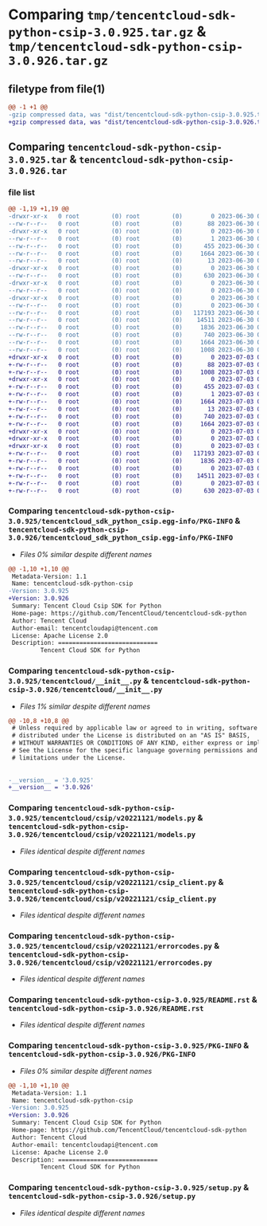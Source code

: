 # Comparing `tmp/tencentcloud-sdk-python-csip-3.0.925.tar.gz` & `tmp/tencentcloud-sdk-python-csip-3.0.926.tar.gz`

## filetype from file(1)

```diff
@@ -1 +1 @@
-gzip compressed data, was "dist/tencentcloud-sdk-python-csip-3.0.925.tar", last modified: Fri Jun 30 02:04:40 2023, max compression
+gzip compressed data, was "dist/tencentcloud-sdk-python-csip-3.0.926.tar", last modified: Mon Jul  3 00:23:31 2023, max compression
```

## Comparing `tencentcloud-sdk-python-csip-3.0.925.tar` & `tencentcloud-sdk-python-csip-3.0.926.tar`

### file list

```diff
@@ -1,19 +1,19 @@
-drwxr-xr-x   0 root         (0) root         (0)        0 2023-06-30 02:04:40.000000 tencentcloud-sdk-python-csip-3.0.925/
--rw-r--r--   0 root         (0) root         (0)       88 2023-06-30 02:04:40.000000 tencentcloud-sdk-python-csip-3.0.925/setup.cfg
-drwxr-xr-x   0 root         (0) root         (0)        0 2023-06-30 02:04:40.000000 tencentcloud-sdk-python-csip-3.0.925/tencentcloud_sdk_python_csip.egg-info/
--rw-r--r--   0 root         (0) root         (0)        1 2023-06-30 02:04:40.000000 tencentcloud-sdk-python-csip-3.0.925/tencentcloud_sdk_python_csip.egg-info/dependency_links.txt
--rw-r--r--   0 root         (0) root         (0)      455 2023-06-30 02:04:40.000000 tencentcloud-sdk-python-csip-3.0.925/tencentcloud_sdk_python_csip.egg-info/SOURCES.txt
--rw-r--r--   0 root         (0) root         (0)     1664 2023-06-30 02:04:40.000000 tencentcloud-sdk-python-csip-3.0.925/tencentcloud_sdk_python_csip.egg-info/PKG-INFO
--rw-r--r--   0 root         (0) root         (0)       13 2023-06-30 02:04:40.000000 tencentcloud-sdk-python-csip-3.0.925/tencentcloud_sdk_python_csip.egg-info/top_level.txt
-drwxr-xr-x   0 root         (0) root         (0)        0 2023-06-30 02:04:40.000000 tencentcloud-sdk-python-csip-3.0.925/tencentcloud/
--rw-r--r--   0 root         (0) root         (0)      630 2023-06-30 02:04:40.000000 tencentcloud-sdk-python-csip-3.0.925/tencentcloud/__init__.py
-drwxr-xr-x   0 root         (0) root         (0)        0 2023-06-30 02:04:40.000000 tencentcloud-sdk-python-csip-3.0.925/tencentcloud/csip/
--rw-r--r--   0 root         (0) root         (0)        0 2023-06-30 02:04:40.000000 tencentcloud-sdk-python-csip-3.0.925/tencentcloud/csip/__init__.py
-drwxr-xr-x   0 root         (0) root         (0)        0 2023-06-30 02:04:40.000000 tencentcloud-sdk-python-csip-3.0.925/tencentcloud/csip/v20221121/
--rw-r--r--   0 root         (0) root         (0)        0 2023-06-30 02:04:40.000000 tencentcloud-sdk-python-csip-3.0.925/tencentcloud/csip/v20221121/__init__.py
--rw-r--r--   0 root         (0) root         (0)   117193 2023-06-30 02:04:40.000000 tencentcloud-sdk-python-csip-3.0.925/tencentcloud/csip/v20221121/models.py
--rw-r--r--   0 root         (0) root         (0)    14511 2023-06-30 02:04:40.000000 tencentcloud-sdk-python-csip-3.0.925/tencentcloud/csip/v20221121/csip_client.py
--rw-r--r--   0 root         (0) root         (0)     1836 2023-06-30 02:04:40.000000 tencentcloud-sdk-python-csip-3.0.925/tencentcloud/csip/v20221121/errorcodes.py
--rw-r--r--   0 root         (0) root         (0)      740 2023-06-30 02:04:40.000000 tencentcloud-sdk-python-csip-3.0.925/README.rst
--rw-r--r--   0 root         (0) root         (0)     1664 2023-06-30 02:04:40.000000 tencentcloud-sdk-python-csip-3.0.925/PKG-INFO
--rw-r--r--   0 root         (0) root         (0)     1008 2023-06-30 02:04:40.000000 tencentcloud-sdk-python-csip-3.0.925/setup.py
+drwxr-xr-x   0 root         (0) root         (0)        0 2023-07-03 00:23:31.000000 tencentcloud-sdk-python-csip-3.0.926/
+-rw-r--r--   0 root         (0) root         (0)       88 2023-07-03 00:23:31.000000 tencentcloud-sdk-python-csip-3.0.926/setup.cfg
+-rw-r--r--   0 root         (0) root         (0)     1008 2023-07-03 00:23:31.000000 tencentcloud-sdk-python-csip-3.0.926/setup.py
+drwxr-xr-x   0 root         (0) root         (0)        0 2023-07-03 00:23:31.000000 tencentcloud-sdk-python-csip-3.0.926/tencentcloud_sdk_python_csip.egg-info/
+-rw-r--r--   0 root         (0) root         (0)      455 2023-07-03 00:23:31.000000 tencentcloud-sdk-python-csip-3.0.926/tencentcloud_sdk_python_csip.egg-info/SOURCES.txt
+-rw-r--r--   0 root         (0) root         (0)        1 2023-07-03 00:23:31.000000 tencentcloud-sdk-python-csip-3.0.926/tencentcloud_sdk_python_csip.egg-info/dependency_links.txt
+-rw-r--r--   0 root         (0) root         (0)     1664 2023-07-03 00:23:31.000000 tencentcloud-sdk-python-csip-3.0.926/tencentcloud_sdk_python_csip.egg-info/PKG-INFO
+-rw-r--r--   0 root         (0) root         (0)       13 2023-07-03 00:23:31.000000 tencentcloud-sdk-python-csip-3.0.926/tencentcloud_sdk_python_csip.egg-info/top_level.txt
+-rw-r--r--   0 root         (0) root         (0)      740 2023-07-03 00:23:31.000000 tencentcloud-sdk-python-csip-3.0.926/README.rst
+-rw-r--r--   0 root         (0) root         (0)     1664 2023-07-03 00:23:31.000000 tencentcloud-sdk-python-csip-3.0.926/PKG-INFO
+drwxr-xr-x   0 root         (0) root         (0)        0 2023-07-03 00:23:31.000000 tencentcloud-sdk-python-csip-3.0.926/tencentcloud/
+drwxr-xr-x   0 root         (0) root         (0)        0 2023-07-03 00:23:31.000000 tencentcloud-sdk-python-csip-3.0.926/tencentcloud/csip/
+drwxr-xr-x   0 root         (0) root         (0)        0 2023-07-03 00:23:31.000000 tencentcloud-sdk-python-csip-3.0.926/tencentcloud/csip/v20221121/
+-rw-r--r--   0 root         (0) root         (0)   117193 2023-07-03 00:23:31.000000 tencentcloud-sdk-python-csip-3.0.926/tencentcloud/csip/v20221121/models.py
+-rw-r--r--   0 root         (0) root         (0)     1836 2023-07-03 00:23:31.000000 tencentcloud-sdk-python-csip-3.0.926/tencentcloud/csip/v20221121/errorcodes.py
+-rw-r--r--   0 root         (0) root         (0)        0 2023-07-03 00:23:31.000000 tencentcloud-sdk-python-csip-3.0.926/tencentcloud/csip/v20221121/__init__.py
+-rw-r--r--   0 root         (0) root         (0)    14511 2023-07-03 00:23:31.000000 tencentcloud-sdk-python-csip-3.0.926/tencentcloud/csip/v20221121/csip_client.py
+-rw-r--r--   0 root         (0) root         (0)        0 2023-07-03 00:23:31.000000 tencentcloud-sdk-python-csip-3.0.926/tencentcloud/csip/__init__.py
+-rw-r--r--   0 root         (0) root         (0)      630 2023-07-03 00:23:31.000000 tencentcloud-sdk-python-csip-3.0.926/tencentcloud/__init__.py
```

### Comparing `tencentcloud-sdk-python-csip-3.0.925/tencentcloud_sdk_python_csip.egg-info/PKG-INFO` & `tencentcloud-sdk-python-csip-3.0.926/tencentcloud_sdk_python_csip.egg-info/PKG-INFO`

 * *Files 0% similar despite different names*

```diff
@@ -1,10 +1,10 @@
 Metadata-Version: 1.1
 Name: tencentcloud-sdk-python-csip
-Version: 3.0.925
+Version: 3.0.926
 Summary: Tencent Cloud Csip SDK for Python
 Home-page: https://github.com/TencentCloud/tencentcloud-sdk-python
 Author: Tencent Cloud
 Author-email: tencentcloudapi@tencent.com
 License: Apache License 2.0
 Description: ============================
         Tencent Cloud SDK for Python
```

### Comparing `tencentcloud-sdk-python-csip-3.0.925/tencentcloud/__init__.py` & `tencentcloud-sdk-python-csip-3.0.926/tencentcloud/__init__.py`

 * *Files 1% similar despite different names*

```diff
@@ -10,8 +10,8 @@
 # Unless required by applicable law or agreed to in writing, software
 # distributed under the License is distributed on an "AS IS" BASIS,
 # WITHOUT WARRANTIES OR CONDITIONS OF ANY KIND, either express or implied.
 # See the License for the specific language governing permissions and
 # limitations under the License.
 
 
-__version__ = '3.0.925'
+__version__ = '3.0.926'
```

### Comparing `tencentcloud-sdk-python-csip-3.0.925/tencentcloud/csip/v20221121/models.py` & `tencentcloud-sdk-python-csip-3.0.926/tencentcloud/csip/v20221121/models.py`

 * *Files identical despite different names*

### Comparing `tencentcloud-sdk-python-csip-3.0.925/tencentcloud/csip/v20221121/csip_client.py` & `tencentcloud-sdk-python-csip-3.0.926/tencentcloud/csip/v20221121/csip_client.py`

 * *Files identical despite different names*

### Comparing `tencentcloud-sdk-python-csip-3.0.925/tencentcloud/csip/v20221121/errorcodes.py` & `tencentcloud-sdk-python-csip-3.0.926/tencentcloud/csip/v20221121/errorcodes.py`

 * *Files identical despite different names*

### Comparing `tencentcloud-sdk-python-csip-3.0.925/README.rst` & `tencentcloud-sdk-python-csip-3.0.926/README.rst`

 * *Files identical despite different names*

### Comparing `tencentcloud-sdk-python-csip-3.0.925/PKG-INFO` & `tencentcloud-sdk-python-csip-3.0.926/PKG-INFO`

 * *Files 0% similar despite different names*

```diff
@@ -1,10 +1,10 @@
 Metadata-Version: 1.1
 Name: tencentcloud-sdk-python-csip
-Version: 3.0.925
+Version: 3.0.926
 Summary: Tencent Cloud Csip SDK for Python
 Home-page: https://github.com/TencentCloud/tencentcloud-sdk-python
 Author: Tencent Cloud
 Author-email: tencentcloudapi@tencent.com
 License: Apache License 2.0
 Description: ============================
         Tencent Cloud SDK for Python
```

### Comparing `tencentcloud-sdk-python-csip-3.0.925/setup.py` & `tencentcloud-sdk-python-csip-3.0.926/setup.py`

 * *Files identical despite different names*


